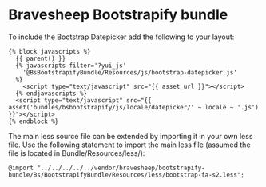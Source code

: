 # Bravesheep Bootstrapify bundle

To include the Bootstrap Datepicker add the following to your layout:

```twig
{% block javascripts %}
  {{ parent() }}
  {% javascripts filter='?yui_js'
    '@BsBootstrapifyBundle/Resources/js/bootstrap-datepicker.js'
  %}
    <script type="text/javascript" src="{{ asset_url }}"></script>
  {% endjavascripts %}
  <script type="text/javascript" src="{{ asset('bundles/bsbootstrapify/js/locale/datepicker/' ~ locale ~ '.js') }}"></script>
{% endblock %}
```

The main less source file can be extended by importing it in your own less file. Use the following statement to import the main less file (assumed the file is located in Bundle/Resources/less/):

```less
@import "../../../../../vendor/bravesheep/bootstrapify-bundle/Bs/BootstrapifyBundle/Resources/less/bootstrap-fa-s2.less";
```
